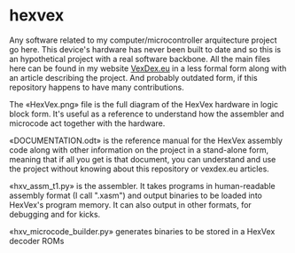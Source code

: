 # hexvex
Any software related to my computer/microcontroller arquitecture project go here. This device's hardware has never been built to date and so this is an hypothetical project with a real software backbone.
All the main files here can be found in my website [VexDex.eu](https://www.vexdex.eu) in a less formal form along with an article describing the project. And probably outdated form, if this repository happens to have many contributions.

The «HexVex.png» file is the full diagram of the HexVex hardware in logic block form. It's useful as a reference to understand how the assembler and microcode act together with the hardware.

«DOCUMENTATION.odt» is the reference manual for the HexVex assembly code along with other information on the project in a stand-alone form, meaning that if all you get is that document, you can understand and use the project without knowing about this repository or vexdex.eu articles.

«hxv_assm_t1.py» is the assembler. It takes programs in human-readable assembly format (I call ".xasm") and output binaries to be loaded into HexVex's program memory. It can also output in other formats, for debugging and for kicks.

«hxv_microcode_builder.py» generates binaries to be stored in a HexVex decoder ROMs
